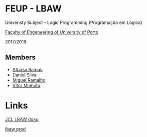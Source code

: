 # FEUP - LBAW

Univeristy Subject - Logic Programming (Programação em Lógica)

[Faculty of Engeneering of University of Porto](https://sigarra.up.pt/feup/en/WEB_PAGE.INICIAL)

2017/2018

## Members
 * [Afonso Ramos](https://github.com/afonsojramos)
 * [Daniel Silva](https://github.com/Dannyps)
 * [Miguel Ramalho](https://github.com/msramalho)
 * [Vítor Minhoto](https://github.com/VMinhoto)

# Links

[JCL LBAW doku](https://web.fe.up.pt/~jlopes/doku.php/teach/lbaw/index)

[lbaw prod](http://lbaw1721.lbaw-prod.fe.up.pt/)
